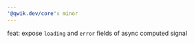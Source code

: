 ```yaml
---
'@qwik.dev/core': minor
---
```


feat: expose `loading` and `error` fields of async computed signal
